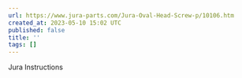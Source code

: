 ```yaml
---
url: https://www.jura-parts.com/Jura-Oval-Head-Screw-p/10106.htm
created_at: 2023-05-10 15:02 UTC
published: false
title: ''
tags: []
---
```


Jura Instructions
